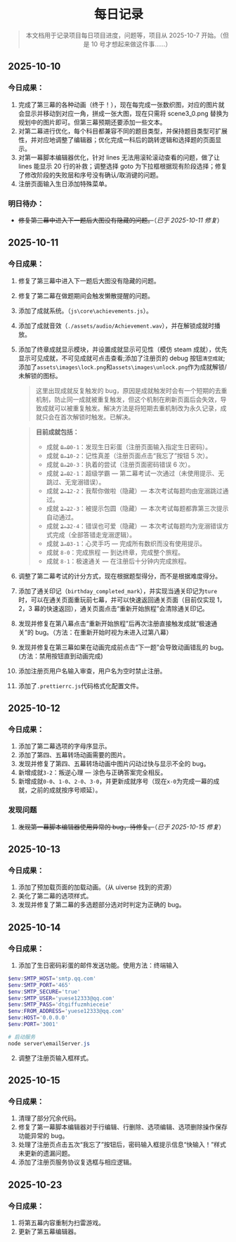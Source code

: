 <div align="center">

# 每日记录

> 本文档用于记录项目每日项目进度，问题等，项目从 2025-10-7 开始。（但是 10 号才想起来做这件事……）

</div>

## 2025-10-10

### 今日成果：

1. 完成了第三幕的各种动画（终于！），现在每完成一张数织图，对应的图片就会显示并移动到对应一角，拼成一张大图，现在只需将 scene3_0.png 替换为规划中的图片即可。但第三幕预期还要添加一些文本。
2. 对第二幕进行优化，每个科目都兼容不同的题目类型，并保持题目类型可扩展性，并对应地调整了编辑器；优化完成一科后的跳转逻辑和选择题的页面显示。
3. 对第一幕脚本编辑器优化，针对 lines 无法用滚轮滚动查看的问题，做了让 lines 能显示 20 行的补救；调整选择 goto 为下拉框根据现有阶段选择；修复了修改阶段的失败层和序号没有确认/取消键的问题。
4. 注册页面输入生日添加特殊菜单。

### 明日待办：

- ~~修复第三幕中进入下一题后大图没有隐藏的问题。~~（_已于 2025-10-11 修复_）

## 2025-10-11

### 今日成果：

1. 修复了第三幕中进入下一题后大图没有隐藏的问题。
2. 修复了第二幕在做题期间会触发懒散提醒的问题。
3. 添加了成就系统。（`js\core\achievements.js`）。
4. 添加了成就音效（`./assets/audio/Achievement.wav`），并在解锁成就时播放。
5. 添加了终章成就显示模块，并设置成就显示可见性（模仿 steam 成就），优先显示可见成就，不可见成就可点击查看;添加了注册页的 debug 按钮`清空成就`;添加了`assets\images\lock.png`和`assets\images\unlock.png`作为成就解锁/未解锁的图标。

   > 这里出现成就反复触发的 bug，原因是成就触发时会有一个短期的去重机制，防止同一成就被重复触发，但这个机制在刷新页面后会失效，导致成就可以被重复触发。解决方法是将短期去重机制改为永久记录，成就只会在首次解锁时触发。已解决。

   > **目前成就包括：**
   >
   > - 成就 ~~`0-0`~~`0-1`：发现生日彩蛋（注册页面输入指定生日密码）。
   > - 成就 ~~`0-1`~~`0-2`：记性真差（注册页面点击“我忘了”按钮 5 次）。
   > - 成就 ~~`0-2`~~`0-3`：执着的尝试（注册页面密码错误 6 次）。
   > - 成就 ~~`2-0`~~`2-1`：超级学霸 — 第二幕考试一次通过（未使用提示、无跳过、无宠溺错误）。
   > - 成就 ~~`2-1`~~`2-2`：我帮你做啦（隐藏）— 本次考试每题均由宠溺跳过通过。
   > - 成就 ~~`2-2`~~`2-3`：被提示包圆（隐藏）— 本次考试每题都靠第三次提示自动通过。
   > - 成就 ~~`2-3`~~`2-4`：错误也可爱（隐藏）— 本次考试每题均为宠溺错误方式完成（全部答错走宠溺逻辑）。
   > - 成就 ~~`3-0`~~`3-1`：心灵手巧 — 完成所有数织而没有使用提示。
   > - 成就 `8-0`：完成旅程 — 到达终章，完成整个旅程。
   > - 成就 `8-1`：极速通关 — 在注册后十分钟内完成旅程。

6. 调整了第二幕考试的计分方式，现在根据题型得分，而不是根据难度得分。
7. 添加了通关印记（`birthday_completed_mark`），并实现当通关印记为`ture`时，可以在通关页面重玩前七幕，并可以快速返回通关页面（目前仅实现 1，2，3 幕的快速返回），通关页面点击“重新开始旅程”会清除通关印记。
8. 发现并修复在第八幕点击“重新开始旅程”后再次注册直接触发成就“极速通关”的 bug。（方法：在重新开始时视为未进入过第八幕）
9. 发现并修复在第三幕如果在动画完成前点击“下一题”会导致动画错乱的 bug。(方法：禁用按钮直到动画完成)
10. 添加注册页用户名输入审查，用户名为空时禁止注册。
11. 添加了`.prettierrc.js`代码格式化配置文件。

## 2025-10-12

### 今日成果：

1. 添加了第二幕选项的字母序显示。
2. 添加了第四、五幕转场动画需要的图片。
3. 发现并修复了第四、五幕转场动画中图片闪动过快与显示不全的 bug。
4. 新增成就`3-2`：叛逆心理 — 涂色与正确答案完全相反。
5. 新增成就`0-0`、`1-0`、`2-0`、`3-0`，并更新成就序号（现在`x-0`为完成一幕的成就，之前的成就按序号顺延）。

### 发现问题

1. ~~发现第一幕脚本编辑器使用异常的 bug，待修复。~~（_已于 2025-10-15 修复_）

## 2025-10-13

### 今日成果：

1. 添加了预加载页面的加载动画。（从 uiverse 找到的资源）
2. 美化了第二幕的选项样式。
3. 发现并修复了第二幕的多选题部分选对时判定为正确的 bug。

## 2025-10-14

### 今日成果：

1. 添加了生日密码彩蛋的邮件发送功能。使用方法：终端输入

```powershell
$env:SMTP_HOST='smtp.qq.com'
$env:SMTP_PORT='465'
$env:SMTP_SECURE='true'
$env:SMTP_USER='yuese12333@qq.com'
$env:SMTP_PASS='dtgiffuzmhieceie'
$env:FROM_ADDRESS='yuese12333@qq.com'
$env:HOST='0.0.0.0'
$env:PORT='3001'

# 启动服务
node server\emailServer.js
```

2. 调整了注册页输入框样式。

## 2025-10-15

### 今日成果：

1. 清理了部分冗余代码。
2. 修复了第一幕脚本编辑器对于行编辑、行删除、选项编辑、选项删除操作保存功能异常的 bug。
3. 处理了注册页点击五次“我忘了”按钮后，密码输入框提示信息“快输入！”样式未更新的遗漏问题。
4. 添加了注册页服务协议复选框与相应逻辑。

## 2025-10-23

### 今日成果： 

1. 将第五幕内容重制为扫雷游戏。
2. 更新了第五幕编辑器。